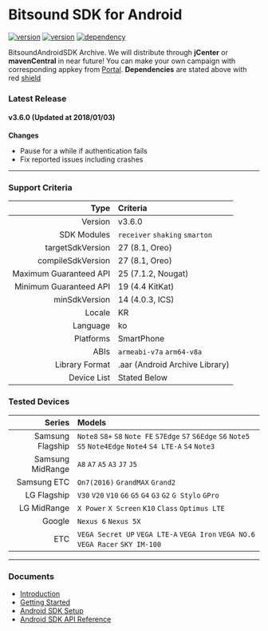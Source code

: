 # Bitsound SDK for Android

[![version](https://img.shields.io/badge/Bitsound-3.6.0-green.svg?style=flat-square)](#)
[![version](https://img.shields.io/badge/SoundllyPlayer-1.0.4-green.svg?style=flat-square)](#)
[![dependency](https://img.shields.io/badge/support--annotations-27.0.2-red.svg?style=flat-square)](#)

BitsoundAndroidSDK Archive. We will distribute through **jCenter** or **mavenCentral** in near future! You can make your own campaign with corresponding appkey from [Portal](https://portal.soundl.ly/login.html#/). **Dependencies** are stated above with red [shield](http://shields.io/)

### Latest Release

#### v3.6.0 (Updated at 2018/01/03)

**Changes**

- Pause for a while if authentication fails
- Fix reported issues including crashes

---

### Support Criteria

|                   Type | Criteria                       |
| ---------------------: | :----------------------------- |
|                Version | v3.6.0                         |
|            SDK Modules | `receiver` `shaking` `smarton` |
|       targetSdkVersion | 27 (8.1, Oreo)                 |
|      compileSdkVersion | 27 (8.1, Oreo)                 |
| Maximum Guaranteed API | 25 (7.1.2, Nougat)             |
| Minimum Guaranteed API | 19 (4.4 KitKat)                |
|          minSdkVersion | 14 (4.0.3, ICS)                |
|                 Locale | KR                             |
|               Language | ko                             |
|              Platforms | SmartPhone                     |
|                   ABIs | `armeabi-v7a` `arm64-v8a`      |
|         Library Format | .aar (Android Archive Library) |
|            Device List | Stated Below                   |

### Tested Devices

|           Series | Models                                   |
| ---------------: | :--------------------------------------- |
| Samsung Flagship | `Note8` `S8+` `S8` `Note FE` `S7Edge` `S7` `S6Edge` `S6` `Note5` `S5` `Note4Edge` `Note4` `S4 LTE-A` `S4` `Note3` |
| Samsung MidRange | `A8` `A7` `A5` `A3` `J7` `J5`            |
|      Samsung ETC | `On7(2016)` `GrandMAX` `Grand2`          |
|      LG Flagship | `V30` `V20` `V10` `G6` `G5` `G4` `G3` `G2` `G Stylo` `GPro` |
|      LG MidRange | `X Power` `X Screen` `K10` `Class` `Optimus LTE` |
|           Google | `Nexus 6` `Nexus 5X`                     |
|              ETC | `VEGA Secret UP` `VEGA LTE-A` `VEGA Iron` `VEGA NO.6` `VEGA Racer` `SKY IM-100` |

---

### Documents

- [Introduction](https://docs.bitsound.io/docs/introduction)
- [Getting Started](https://docs.bitsound.io/docs/getting-started)
- [Android SDK Setup](https://docs.bitsound.io/docs/android-setup)
- [Android SDK API Reference](https://docs.bitsound.io/docs/android)
